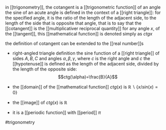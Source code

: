 in [[trigonometry]], the cotangent is a [[trigonometric function]] of an angle
the sine of an acute angle is defined in the context of a [[right triangle]]: for the specified angle, it is the ratio of the length of the adjacent side, to the length of the side that is opposite that angle, that is to say that the [[cotangent]] is the [[multiplicativer reciprocal quantity]] for any angle $x$, of the [[tangent]], this [[mathematical function]] is denoted simply as $ctg x$

the definition of cotangent can be extended to the [[real number]]s

- right-angled triangle definition
the sine function of a [[right triangle]] of sides $A,B,C$ and angles $\alpha,\beta,\gamma$, where $c$ is the right angle and  $c$ the [[hypotenuse]] is defined as the length of the adjacent side, divided by the length of the opposite side:
$$ctg(\alpha)=\frac{B}{A}$$


- the [[domain]] of the [[mathematical function]] $ctg(x)$ is $\mathbb{R}\backslash \{x/ sin(x)=0 \}$
- the [[image]] of $ctg(x)$ is $\mathbb{R}$
- it is a [[periodic function]] with [[period]] $\pi$



#trigonometry 